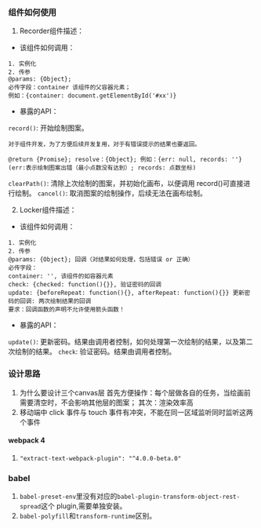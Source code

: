 ### 组件如何使用
1. Recorder组件描述：

* 该组件如何调用：

```
1. 实例化
2. 传参
@params: {Object}; 
必传字段：container 该组件的父容器元素；
例如：{container: document.getElementById('#xx')}
```

* 暴露的API：

`record()`: 开始绘制图案。

```
对于组件开发，为了方便后续开发复用，对于有错误提示的结果也要返回。

@return {Promise}; resolve：{Object}; 例如：{err: null, records: ''}
(err:表示绘制图案出错（最小点数没有达到）; records: 点数坐标)
```

`clearPath()`: 清除上次绘制的图案，并初始化画布，以便调用 record()可直接进行绘制。
`cancel()`: 取消图案的绘制操作，后续无法在画布绘制。

2. Locker组件描述：

* 该组件如何调用：

```
1. 实例化
2. 传参
@params: {Object}; 回调（对结果如何处理，包括错误 or 正确）
必传字段：
container: '', 该组件的如容器元素
check: {checked: function(){}}, 验证密码的回调
update: {beforeRepeat: function(){}, afterRepeat: function(){}} 更新密码的回调: 两次绘制结果的回调
要求：回调函数的声明不允许使用箭头函数！
```
* 暴露的API：

`update()`: 更新密码。结果由调用者控制，如何处理第一次绘制的结果，以及第二次绘制的结果。
`check`: 验证密码。结果由调用者控制。

### 设计思路
1. 为什么要设计三个canvas层
首先方便操作：每个层做各自的任务，当绘画前需要清空时，不会影响其他层的图案；
其次：渲染效率高
2. 移动端中 click 事件与 touch 事件有冲突，不能在同一区域监听同时监听这两个事件

#### webpack 4
1. `"extract-text-webpack-plugin": "^4.0.0-beta.0"`

### babel
1. `babel-preset-env`里没有对应的`babel-plugin-transform-object-rest-spread`这个 plugin,需要单独安装。
2. `babel-polyfill`和`transform-runtime`区别。